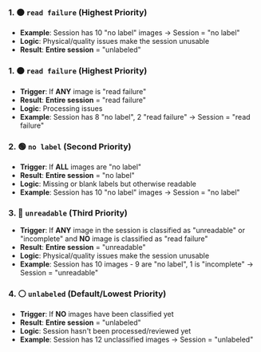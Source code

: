 ### 1. 🟠 `read failure` (Highest Priority) 

- **Example**: Session has 10 "no label" images → Session = "no label"
- **Logic**: Physical/quality issues make the session unusable
- **Result**: **Entire session** = "unlabeled"
### 1. 🟠 `read failure` (Highest Priority) 
- **Trigger**: If **ANY** image is "read failure"
- **Result**: **Entire session** = "read failure"
- **Logic**: Processing issues
- **Example**: Session has 8 "no label", 2 "read failure" → Session = "read failure"

### 2. 🟢 `no label` (Second Priority)
- **Trigger**: If **ALL** images are "no label"
- **Result**: **Entire session** = "no label"
- **Logic**: Missing or blank labels but otherwise readable
- **Example**: Session has 10 "no label" images → Session = "no label"

### 3. 🔴 `unreadable` (Third Priority)
- **Trigger**: If **ANY** image in the session is classified as "unreadable" or "incomplete" and **NO** image is classified as "read failure"
- **Result**: **Entire session** = "unreadable" 
- **Logic**: Physical/quality issues make the session unusable
- **Example**: Session has 10 images - 9 are "no label", 1 is "incomplete" → Session = "unreadable"

### 4. ⚪ `unlabeled` (Default/Lowest Priority)
- **Trigger**: If **NO** images have been classified yet
- **Result**: **Entire session** = "unlabeled"
- **Logic**: Session hasn't been processed/reviewed yet
- **Example**: Session has 12 unclassified images → Session = "unlabeled"